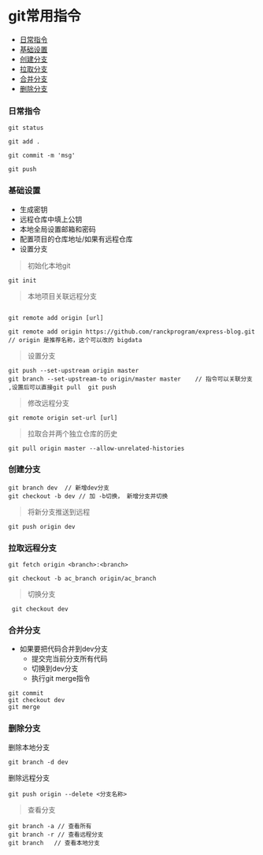 # git常用指令

- [日常指令](#daily)
- [基础设置](#setting)
- [创建分支](#create)
- [拉取分支](#fetch)
- [合并分支](#merge)
- [删除分支](#delete)

<h3 id="daily">日常指令</h3>

```
git status

git add .

git commit -m 'msg' 

git push 

```

<h3 id="setting">基础设置</h3>

- 生成密钥
- 远程仓库中填上公钥
- 本地全局设置邮箱和密码
- 配置项目的仓库地址/如果有远程仓库
- 设置分支

> 初始化本地git

```
git init
```

> 本地项目关联远程分支
```

git remote add origin [url]

git remote add origin https://github.com/ranckprogram/express-blog.git   // origin 是推荐名称，这个可以改的 bigdata
``` 

> 设置分支
```
git push --set-upstream origin master
git branch --set-upstream-to origin/master master    // 指令可以关联分支 ,设置后可以直接git pull  git push
```

> 修改远程分支
```
git remote origin set-url [url]

```

> 拉取合并两个独立仓库的历史
```
git pull origin master --allow-unrelated-histories

```

<h3 id="create">创建分支</h3>

```
git branch dev  // 新增dev分支
git checkout -b dev // 加 -b切换， 新增分支并切换
```
> 将新分支推送到远程

```
git push origin dev
```


<h3 id="fetch">拉取远程分支</h3>

```
git fetch origin <branch>:<branch>

git checkout -b ac_branch origin/ac_branch 
```

> 切换分支

```
 git checkout dev
```


<h3 id="merge">合并分支</h3>

- 如果要把代码合并到dev分支
  - 提交完当前分支所有代码
  - 切换到dev分支
  - 执行git merge指令

```
git commit
git checkout dev
git merge
```

<h3 id="delete">删除分支</h3>

删除本地分支
```
git branch -d dev
```

删除远程分支

```
git push origin --delete <分支名称>
```

> 查看分支

```
git branch -a // 查看所有
git branch -r // 查看远程分支
git branch   // 查看本地分支
```
